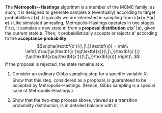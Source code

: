 

The <b>Metropolis--Hastings</b> algorithm is a member of the MCMC family; as such,
it is designed to generate samples $\textbf{x}$ (eventually) according to target
probabilities $\pi(\textbf{x})$. (Typically we are interested in sampling from
$\pi(\textbf{x}){{\,=\,}}P(\textbf{x}{{\,|\,}}\textbf{e})$.) Like simulated annealing,
Metropolis–Hastings operates in two stages. First, it samples a new
state $\textbf{x'}$ from a <b>proposal distribution</b> $q(\textbf{x'}{{\,|\,}}\textbf{x})$, given the current state $\textbf{x}$.
Then, it probabilistically accepts or rejects $\textbf{x'}$ according to the <b>acceptance probability</b>
$$\alpha(\textbf{x'}{{\,|\,}}\textbf{x}) = \min\ \left(1,\frac{\pi(\textbf{x'})q(\textbf{x}{{\,|\,}}\textbf{x'})}{\pi(\textbf{x})q(\textbf{x'}{{\,|\,}}\textbf{x})}  \right)\ .$$
If the proposal is rejected, the state remains at $\textbf{x}$.<br>

1.  Consider an ordinary Gibbs sampling step for a specific variable
    $X_i$. Show that this step, considered as a proposal, is guaranteed
    to be accepted by Metropolis–Hastings. (Hence, Gibbs sampling is a
    special case of Metropolis–Hastings.)<br>

2.  Show that the two-step process above, viewed as a transition
    probability distribution, is in detailed balance with $\pi$.<br>
